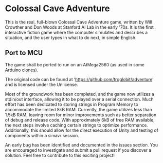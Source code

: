 # Colossal Cave Adventure

This is the real, full-blown Colossal Cave Adventure game, written by
Will Crowther and Don Woods at Stanford AI Lab in the early '70s.  It is
the first interactive fiction game where the computer simulates and
describes a situation, and the user types in what to do next, in simple
English.

## Port to MCU

The game shall be ported to run on an AtMega2560 (as used in some Arduino clones).

The original code can be found at 'https://github.com/troglobit/adventure' and is licensed under the Unlicense.

Most of the groundwork has been completed, and the game now utilizes a stdin/out interface, allowing it to be played over a serial connection. Much effort has been dedicated to storing strings in Program Memory to accommodate the limited 8kB RAM. Currently, the game utilizes less than 1.5kB RAM, leaving room for minor improvements such as better separation of debug and release code. With approximately 6kB of free RAM available, the next steps involve caching certain strings to optimize performance. Additionally, this should allow for the direct execution of Unity and testing of components within a simavr session.

An early bug has been identified and documented in the issues section. You are encouraged to investigate and submit a pull request if you discover a solution. Feel free to contribute to this exciting project!

